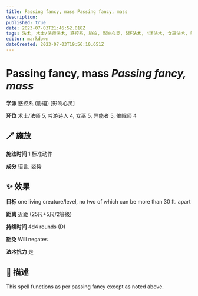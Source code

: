 ```yaml
---
title: Passing fancy, mass Passing fancy, mass
description: 
published: true
date: 2023-07-03T21:46:52.018Z
tags: 法术, 术士/法师法术, 惑控系, 胁迫, 影响心灵, 5环法术, 4环法术, 女巫法术, 吟游诗人法术, 异能者法术, 催眠师法术
editor: markdown
dateCreated: 2023-07-03T19:56:10.651Z
---
```


# **Passing fancy, mass** *Passing fancy, mass*

**学派** 惑控系 (胁迫) \[影响心灵\] 

**环位** 术士/法师 5, 吟游诗人 4, 女巫 5, 异能者 5, 催眠师 4

## 🪄 施放

**施法时间** 1 标准动作

**成分** 语言, 姿势

## ✨ 效果 

**目标** one living creature/level, no two of which can be more than 30 ft. apart 

**距离** 近距 (25尺+5尺/2等级)  

**持续时间** 4d4 rounds (D) 

**豁免** Will negates

**法术抗力** 是

## 📖 描述

This spell functions as per passing fancy except as noted above.
    